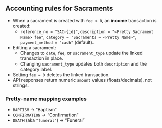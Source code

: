 ﻿## Accounting rules for Sacraments

- When a sacrament is created with `fee > 0`, an **income** transaction is created:
  - `reference_no = "SAC-{id}"`, `description = "<Pretty Sacrament Name> fee"`,
    `category = "Sacraments – <Pretty Name>"`, `payment_method = "cash"` (default).
- Editing a sacrament:
  - Changes to `date`, `fee`, or `sacrament_type` update the linked transaction in place.
  - Changing `sacrament_type` updates both `description` and the category label.
- Setting `fee = 0` deletes the linked transaction.
- API responses return numeric `amount` values (floats/decimals), not strings.

### Pretty-name mapping examples
- `BAPTISM` → “Baptism”
- `CONFIRMATION` → “Confirmation”
- `DEATH` (aka `"funeral"`) → “Funeral”
